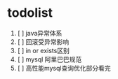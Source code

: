 # todolist

1. [ ] java异常体系
2. [ ] 回滚受异常影响
3. [ ] in or exists区别
4. [ ] mysql 阿里巴巴规范
5. [ ] 高性能mysql查询优化部分看完
